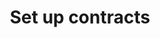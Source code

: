 ---
layout: collection
title: Set up contracts
description: Learn how to group your people by characteristics.
redirect_to:
  - https://academy.injixo.com/scheduling_configuration/planconfig-005-en-why-is-configuration-important
---